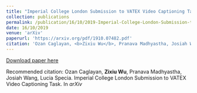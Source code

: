 ```yaml
---
title: "Imperial College London Submission to VATEX Video Captioning Task"
collection: publications
permalink: /publication/16/10/2019-Imperial-College-London-Submission-to-VATEX-Video-Captioning-Task
date: 16/10/2019
venue: 'arXiv'
paperurl: 'https://arxiv.org/pdf/1910.07482.pdf'
citation: 'Ozan Caglayan, <b>Zixiu Wu</b>, Pranava Madhyastha, Josiah Wang, Lucia Specia. Imperial College London Submission to VATEX Video Captioning Task. In <i>arXiv</i>'
---
```


<a href='https://arxiv.org/pdf/1910.07482.pdf'>Download paper here</a>

Recommended citation: Ozan Caglayan, <b>Zixiu Wu</b>, Pranava Madhyastha, Josiah Wang, Lucia Specia. Imperial College London Submission to VATEX Video Captioning Task. In <i>arXiv</i>